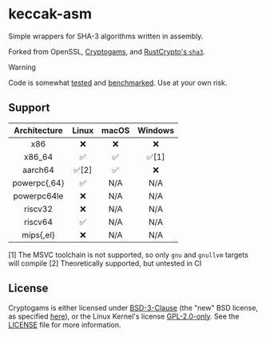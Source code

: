 # keccak-asm

Simple wrappers for SHA-3 algorithms written in assembly.

Forked from OpenSSL, [Cryptogams](https://github.com/dot-asm/cryptogams), and [RustCrypto's `sha3`](https://github.com/RustCrypto/hashes/tree/master/sha3).

> [!WARNING]
> Code is somewhat [tested](./tests/test.rs) and [benchmarked](https://github.com/DaniPopes/bench-keccak256).
> Use at your own risk.

## Support

| Architecture | Linux | macOS | Windows |
|:------------:|:-----:|:-----:|:-------:|
|      x86     |   ❌   |   ❌   |    ❌    |
|    x86_64    |   ✅   |   ✅   |   ✅[1]  |
|    aarch64   |  ✅[2] |   ✅   |    ❌    |
| powerpc{,64} |   ✅   |  N/A  |   N/A   |
| powerpc64le  |   ❌   |  N/A  |   N/A   |
|    riscv32   |   ❌   |  N/A  |   N/A   |
|    riscv64   |   ✅   |  N/A  |   N/A   |
|   mips{,el}  |   ❌   |  N/A  |   N/A   |

[1] The MSVC toolchain is not supported, so only `gnu` and `gnullvm` targets will compile
[2] Theoretically supported, but untested in CI

## License

Cryptogams is either licensed under [BSD-3-Clause](https://spdx.org/licenses/BSD-3-Clause.html) (the "new" BSD license, as specified [here](https://www.openssl.org/~appro/cryptogams/)), or the Linux Kernel's license [GPL-2.0-only](https://spdx.org/licenses/GPL-2.0-only.html).
See the [LICENSE](./LICENSE) file for more information.
